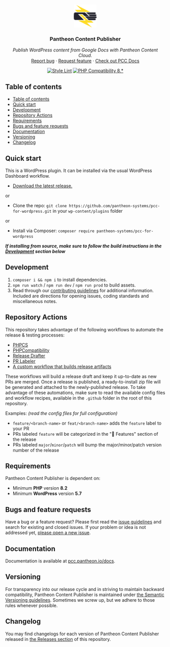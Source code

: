 <p align="center">
  <a target="_blank" href="https://pcc.pantheon.io/">
    <img src="assets/images/pantheon-fist-logo.svg" alt="Plugin Logo" width="72" height="72">
  </a>
</p>

<h3 align="center">Pantheon Content Publisher</h3>


<p align="center">
  <i>Publish WordPress content from Google Docs with Pantheon Content Cloud.</i>
  <br>
  <a href="https://github.com/pantheon-systems/pcc-for-wordpress/issues/new?template=bug_report.md&labels=bug">Report bug</a>
  ·
  <a href="https://github.com/pantheon-systems/pcc-for-wordpress/issues/new?template=feature_request.md&labels=feature">Request feature</a>
  ·
  <a href="https://pcc.pantheon.io/docs" target="_blank">Check out PCC Docs</a>
</p>

<div align="center">

[![Style Lint](https://github.com/pantheon-systems/pcc-for-wordpress/actions/workflows/php-style-lint.yml/badge.svg)](https://github.com/pantheon-systems/pcc-for-wordpress/actions/workflows/php-style-lint.yml)
[![PHP Compatibility 8.*](https://github.com/pantheon-systems/pcc-for-wordpress/actions/workflows/php-version-compatibility.yml/badge.svg)](https://github.com/pantheon-systems/pcc-for-wordpress/actions/workflows/php-version-compatibility.yml)

</div>

## Table of contents

- [Table of contents](#table-of-contents)
- [Quick start](#quick-start)
- [Development](#development)
- [Repository Actions](#repository-actions)
- [Requirements](#requirements)
- [Bugs and feature requests](#bugs-and-feature-requests)
- [Documentation](#documentation)
- [Versioning](#versioning)
- [Changelog](#changelog)

## Quick start

This is a WordPress plugin. It can be installed via the usual WordPress Dashboard workflow.

- [Download the latest release.](https://github.com/pantheon-systems/pcc-for-wordpress/releases/)

or

- Clone the repo: `git clone https://github.com/pantheon-systems/pcc-for-wordpress.git` in your `wp-content/plugins`
  folder

or

- Install via Composer: `composer require pantheon-systems/pcc-for-wordpress`

**_If installing from source, make sure to follow the build instructions in the [Development](#development) section
below_**

## Development

1. `composer i && npm i` to install dependencies.
2. `npm run watch` / `npm run dev` / `npm run prod` to build assets.
3. Read through
   our [contributing guidelines](https://github.com/pantheon-systems/pcc-for-wordpress/blob/primary/.github/CONTRIBUTING.md)
   for additional information. Included are directions for opening issues, coding standards and miscellaneous notes.

## Repository Actions

This repository takes advantage of the following workflows to automate the release & testing processes:

- [PHPCS](https://github.com/pantheon-systems/pcc-for-wordpress/blob/primary/.github/workflows/php-style-lint.yml)
- [PHPCompatibility](https://github.com/pantheon-systems/pcc-for-wordpress/blob/primary/.github/workflows/php-version-compatibility.yml)
- [Release Drafter](https://github.com/marketplace/actions/release-drafter)
- [PR Labeler](https://github.com/marketplace/actions/pr-labeler)
- [A custom workflow that builds release artifacts](https://github.com/pantheon-systems/pcc-for-wordpress/blob/primary/.github/workflows/release-artifact.yml)

These workflows will build a release draft and keep it up-to-date as new PRs are merged. Once a release is published, a
ready-to-install zip file will be generated and attached to the newly-published release.
To take advantage of these automations, make sure to read the available config files and workflow recipes, available in
the `.github` folder in the root of this repository.

Examples: _(read the config files for full configuration)_

- `feature/<branch-name>` or `feat/<branch-name>` adds the `feature` label to your PR
- PRs labeled `feature` will be categorized in the "🚀 Features" section of the release
- PRs labeled `major`/`minor`/`patch` will bump the major/minor/patch version number of the release

## Requirements

Pantheon Content Publisher is dependent on:

- Minimum **PHP** version **8.2**
- Minimum **WordPress** version **5.7**

## Bugs and feature requests

Have a bug or a feature request? Please first read
the [issue guidelines](https://github.com/pantheon-systems/pcc-for-wordpress/blob/primary/.github/CONTRIBUTING.md#using-the-issue-tracker)
and search for existing and closed issues. If your problem or idea is not addressed
yet, [please open a new issue](https://github.com/pantheon-systems/pcc-for-wordpress/issues/new).

## Documentation

Documentation is available at [pcc.pantheon.io/docs](https://pcc.pantheon.io/docs).

## Versioning

For transparency into our release cycle and in striving to maintain backward compatibility, Pantheon Content Publisher
is maintained under [the Semantic Versioning guidelines](http://semver.org/). Sometimes we screw up, but we
adhere to those rules whenever possible.

## Changelog

You may find changelogs for each version of Pantheon Content Publisher released
in [the Releases section](https://github.com/pantheon-systems/pcc-for-wordpress/releases) of this repository.
